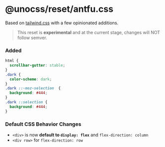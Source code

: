 # @unocss/reset/antfu.css

Based on [tailwind.css](./tailwind.css) with a few opinionated additions.

> This reset is **experimental** and at the current stage, changes will NOT follow semver.

### Added

```css
html {
  scrollbar-gutter: stable;
}
.dark {
  color-scheme: dark;
}
.dark ::-moz-selection  {
  background: #444;
}
.dark ::selection {
  background: #444;
}
```

### Default CSS Behavior Changes

- `<div>` is now **default to `display: flex`** and `flex-direction: column`
- `<div row>` for `flex-direction: row`

